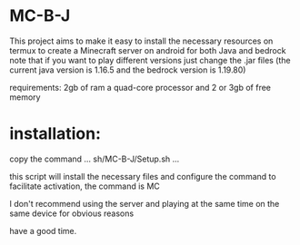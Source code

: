 # MC-B-J 

This project aims to make it easy to install the necessary resources on termux to create a Minecraft server on android for both Java and bedrock note that if you want to play different versions just change the .jar files (the current java version is 1.16.5 and the bedrock version is 1.19.80)

requirements: 2gb of ram a quad-core processor and 2 or 3gb of free memory 

# installation:
copy the command 
 ...
sh/MC-B-J/Setup.sh 
 ...

this script will install the necessary files and configure the command to facilitate activation, the command is MC

I don't recommend using the server and playing at the same time on the same device for obvious reasons

 have a good time.
